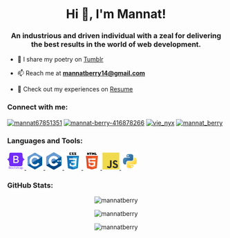 <h1 align="center">Hi 👋, I'm Mannat!</h1>
<h3 align="center">An industrious and driven individual with a zeal for delivering the best results in the world of web development.</h3>

- 📝 I share my poetry on [Tumblr](https://www.tumblr.com/blog/soulonfleek)

- 📫 Reach me at **mannatberry14@gmail.com**

- 📄 Check out my experiences on [Resume](https://drive.google.com/file/d/1j6fb5PAn6SrzhLLqiQlf5YiK6jbSYv7f/view?usp=sharing)

<h3 align="left">Connect with me:</h3>
<p align="left">
<a href="https://twitter.com/mannat67851351" target="blank"><img align="center" src="https://raw.githubusercontent.com/rahuldkjain/github-profile-readme-generator/master/src/images/icons/Social/twitter.svg" alt="mannat67851351" height="30" width="40" /></a>
<a href="https://linkedin.com/in/mannat-berry-416878266" target="blank"><img align="center" src="https://raw.githubusercontent.com/rahuldkjain/github-profile-readme-generator/master/src/images/icons/Social/linked-in-alt.svg" alt="mannat-berry-416878266" height="30" width="40" /></a>
<a href="https://instagram.com/vie_nyx" target="blank"><img align="center" src="https://raw.githubusercontent.com/rahuldkjain/github-profile-readme-generator/master/src/images/icons/Social/instagram.svg" alt="vie_nyx" height="30" width="40" /></a>
<a href="https://www.leetcode.com/mannat_berry" target="blank"><img align="center" src="https://raw.githubusercontent.com/rahuldkjain/github-profile-readme-generator/master/src/images/icons/Social/leet-code.svg" alt="mannat_berry" height="30" width="40" /></a>
</p>

<h3 align="left">Languages and Tools:</h3>
<p align="left">
  <a href="https://getbootstrap.com" target="_blank" rel="noreferrer">
    <img src="https://raw.githubusercontent.com/devicons/devicon/master/icons/bootstrap/bootstrap-plain-wordmark.svg" alt="bootstrap" width="40" height="40"/>
  </a>
  <a href="https://www.cprogramming.com/" target="_blank" rel="noreferrer">
    <img src="https://raw.githubusercontent.com/devicons/devicon/master/icons/c/c-original.svg" alt="c" width="40" height="40"/>
  </a>
  <a href="https://www.w3schools.com/cpp/" target="_blank" rel="noreferrer">
    <img src="https://raw.githubusercontent.com/devicons/devicon/master/icons/cplusplus/cplusplus-original.svg" alt="cplusplus" width="40" height="40"/>
  </a>
  <a href="https://www.w3schools.com/css/" target="_blank" rel="noreferrer">
    <img src="https://raw.githubusercontent.com/devicons/devicon/master/icons/css3/css3-original-wordmark.svg" alt="css3" width="40" height="40"/>
  </a>
  <a href="https://www.w3.org/html/" target="_blank" rel="noreferrer">
    <img src="https://raw.githubusercontent.com/devicons/devicon/master/icons/html5/html5-original-wordmark.svg" alt="html5" width="40" height="40"/>
  </a>
  <a href="https://developer.mozilla.org/en-US/docs/Web/JavaScript" target="_blank" rel="noreferrer">
    <img src="https://raw.githubusercontent.com/devicons/devicon/master/icons/javascript/javascript-original.svg" alt="javascript" width="40" height="40"/>
  </a>
  <a href="https://www.python.org" target="_blank" rel="noreferrer">
    <img src="https://raw.githubusercontent.com/devicons/devicon/master/icons/python/python-original.svg" alt="python" width="40" height="40"/>
  </a>
</p>

<h3 align="left">GitHub Stats:</h3>
<p align="center">
  <img src="https://github-readme-stats.vercel.app/api?username=vie-nyx&show_icons=true&theme=dark&locale=en" alt="mannatberry" />
</p>
<p align="center">
  <img src="https://github-readme-streak-stats.herokuapp.com/?user=vie-nyx&theme=dark" alt="mannatberry" />
</p>
<p align="center">
  <img src="https://github-readme-stats.vercel.app/api/top-langs?username=vie-nyx&show_icons=true&theme=dark&locale=en&layout=compact" alt="mannatberry" />
</p>
